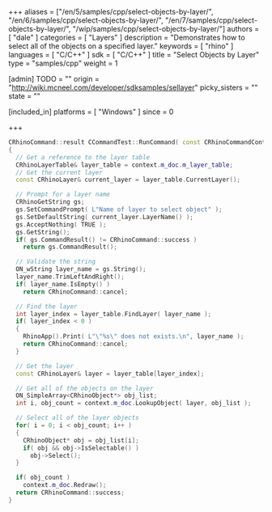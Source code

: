 +++
aliases = ["/en/5/samples/cpp/select-objects-by-layer/", "/en/6/samples/cpp/select-objects-by-layer/", "/en/7/samples/cpp/select-objects-by-layer/", "/wip/samples/cpp/select-objects-by-layer/"]
authors = [ "dale" ]
categories = [ "Layers" ]
description = "Demonstrates how to select all of the objects on a specified layer."
keywords = [ "rhino" ]
languages = [ "C/C++" ]
sdk = [ "C/C++" ]
title = "Select Objects by Layer"
type = "samples/cpp"
weight = 1

[admin]
TODO = ""
origin = "http://wiki.mcneel.com/developer/sdksamples/sellayer"
picky_sisters = ""
state = ""

[included_in]
platforms = [ "Windows" ]
since = 0

+++

```cpp
CRhinoCommand::result CCommandTest::RunCommand( const CRhinoCommandContext& context )
{
  // Get a reference to the layer table
  CRhinoLayerTable& layer_table = context.m_doc.m_layer_table;
  // Get the current layer
  const CRhinoLayer& current_layer = layer_table.CurrentLayer();

  // Prompt for a layer name
  CRhinoGetString gs;
  gs.SetCommandPrompt( L"Name of layer to select object" );
  gs.SetDefaultString( current_layer.LayerName() );
  gs.AcceptNothing( TRUE );
  gs.GetString();
  if( gs.CommandResult() != CRhinoCommand::success )
    return gs.CommandResult();

  // Validate the string
  ON_wString layer_name = gs.String();
  layer_name.TrimLeftAndRight();
  if( layer_name.IsEmpty() )
    return CRhinoCommand::cancel;

  // Find the layer
  int layer_index = layer_table.FindLayer( layer_name );
  if( layer_index < 0 )
  {
    RhinoApp().Print( L"\"%s\" does not exists.\n", layer_name );
    return CRhinoCommand::cancel;
  }

  // Get the layer
  const CRhinoLayer& layer = layer_table[layer_index];

  // Get all of the objects on the layer
  ON_SimpleArray<CRhinoObject*> obj_list;
  int i, obj_count = context.m_doc.LookupObject( layer, obj_list );

  // Select all of the layer objects
  for( i = 0; i < obj_count; i++ )
  {
    CRhinoObject* obj = obj_list[i];
    if( obj && obj->IsSelectable() )
      obj->Select();
  }

  if( obj_count )
    context.m_doc.Redraw();
  return CRhinoCommand::success;
}
```
